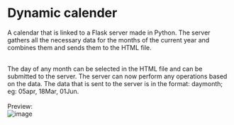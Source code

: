 # Dynamic calender<br>
A calendar that is linked to a Flask server made in Python. The server gathers all the necessary data for the months of the current year and combines them and sends them to the HTML file.<br><br>

The day of any month can be selected in the HTML file and can be submitted to the server. The server can now perform any operations based on the data. The data that is sent to the server is in the format: daymonth; eg: 05apr, 18Mar, 01Jun.<br><br>
Preview:<br>
![image](https://github.com/suvanjanprasai/dynamiccalender/assets/73032557/401694c0-c9e3-40ab-a173-e4e0cd2305df)
